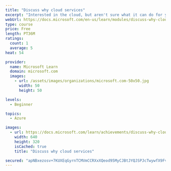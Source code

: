 ```yaml
---
title: "Discuss why cloud services"
excerpt: "Interested in the cloud, but aren't sure what it can do for you? Come explore cloud concepts, the benefits of cloud computing in Azure, and learn how Azure can save you time and money."
webUrl: https://docs.microsoft.com/en-us/learn/modules/discuss-why-cloud-services/
type: course
price: Free
length: PT36M
ratings:
  count: 1
  average: 5
heat: 54

provider:
  name: Microsoft Learn
  domain: microsoft.com
  images:
    - url: /assets/images/organizations/microsoft.com-50x50.jpg
      width: 50
      height: 50

levels:
  - Beginner

topics:
  - Azure

images:
  - url: https://docs.microsoft.com/learn/achievements/discuss-why-cloud-services-social.png
    width: 640
    height: 320
    isCached: true
    title: "Discuss why cloud services"

secured: "apNBxezosv+7KUXEqGyrnTCMVmCCRXxXQeod95MyCJBtJYQJSPJcTwywfX9FvFdYShpDrAuJbguFSWWJiGChANbDAZmS8WPCN97gYtFbMOQM5MsXzG47MOMvJX/KrvnJDGX60PuXVOWnRu1BGlXyHM7Kmt6xS5NVFKdNMvmf+Uz42kdOZ7IklhssM4jYNFdJPd0CRhsdrIFTsSTwYIcgy3VUfCUAYx/EP2lvQhutFGkDb5u0TWtPvtCJsOYbkBDhlsFAhc63Cv5+opUMy4fx5Xqyn2m48NPrThL7XZ90FCVZUVT4+gDUAt6wtgR3SayLUtMzKzgwJhvvicOKfEbj4XACGllznZafi/EEvDJHOIA=;6nKKATdMyNbPsFKDk/m43g=="
---
```



